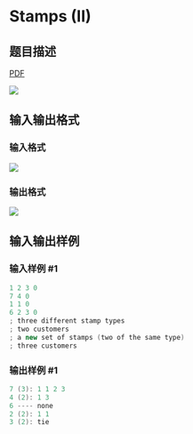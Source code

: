 # Stamps (II)

## 题目描述

[problemUrl]: https://uva.onlinejudge.org/index.php?option=com_onlinejudge&Itemid=8&category=8&page=show_problem&problem=589

[PDF](https://uva.onlinejudge.org/external/6/p648.pdf)

![](https://cdn.luogu.com.cn/upload/vjudge_pic/UVA648/e1a37815fb277f991c66549dd26304c15dad4d87.png)

## 输入输出格式

### 输入格式

![](https://cdn.luogu.com.cn/upload/vjudge_pic/UVA648/e8393ea380fc89e534c1858cd4e3ba9ec918018a.png)

### 输出格式

![](https://cdn.luogu.com.cn/upload/vjudge_pic/UVA648/d7c246a5a196e3778badb291df3ee9adfc8f9061.png)

## 输入输出样例

### 输入样例 #1

```cpp
1 2 3 0
7 4 0
1 1 0
6 2 3 0
; three different stamp types
; two customers
; a new set of stamps (two of the same type)
; three customers
```


### 输出样例 #1

```cpp
7 (3): 1 1 2 3
4 (2): 1 3
6 ---- none
2 (2): 1 1
3 (2): tie
```


